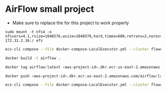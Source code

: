 # AirFlow small project
* Make sure to replace the <aws-project-id> for this project to work properly 

```shell
sudo mount -t nfs4 -o nfsvers=4.1,rsize=1048576,wsize=1048576,hard,timeo=600,retrans=2,noresvport 172.31.2.16:/ efs
```

```bash
ecs-cli compose --file docker-compose-LocalExecutor.yml --cluster flower down
```

```bash
docker build -t airflow .
```

```bash
docker tag airflow:latest <aws-project-id>.dkr.ecr.us-east-2.amazonaws.com/airflow:latest
```

```bash
docker push <aws-project-id>.dkr.ecr.us-east-2.amazonaws.com/airflow:latest
```

```bash
ecs-cli compose --file docker-compose-LocalExecutor.yml --cluster flower up
```
